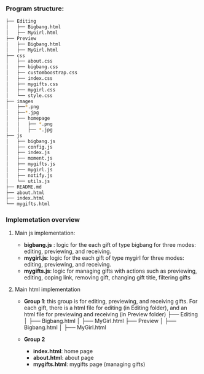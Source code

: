 ### Program structure: 
 

```bash
├── Editing
│   ├── Bigbang.html
│   ├── MyGirl.html
├── Preview
│   ├── Bigbang.html
│   ├── MyGirl.html
├── css
│   ├── about.css
│   ├── bigbang.css
│   ├── customboostrap.css
│   ├── index.css
│   ├── mygifts.css
│   ├── mygirl.css 
│   └── style.css
├── images
│   ├──*.png
│   ├──*.jpg
│   ├── homepage 
│   │   ├── *.png
│   │   ├── *.jpg
├── js
│   ├── bigbang.js
│   ├── config.js
│   ├── index.js
│   ├── moment.js
│   ├── mygifts.js
│   ├── mygirl.js
│   ├── notify.js
│   └── utils.js
├── README.md
├── about.html
├── index.html
└── mygifts.html
```

### Implemetation overview
1. Main js implementation:
    - **bigbang.js** : logic for the each gift of type bigbang for three modes: editing, previewing, and receiving.
	- **mygirl.js**: logic for the each gift of type mygirl for three modes: editing, previewing, and receiving.
	- **mygifts.js**: logic for managing gifts with actions such as previewing, editing, coping link, removing gift, changing gift title, filtering gifts
	
2. Main html implementation
    - **Group 1**: this group is for editing, previewing, and receiving gifts. For each gift, there is a html file for editing (in Editing folder), and an html file for previewing and receiving (in Preview folder) 
    ├── Editing
    │   ├── Bigbang.html
    │   ├── MyGirl.html
    ├── Preview
    │   ├── Bigbang.html
    │   ├── MyGirl.html
        
	- **Group 2**
        - **index.html**: home page
        - **about.html**: about page
        - **mygifts.html**: mygifts page (managing gifts)